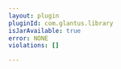 ```yaml
---
layout: plugin
pluginId: com.glantus.library
isJarAvailable: true
error: NONE
violations: []

---
```


